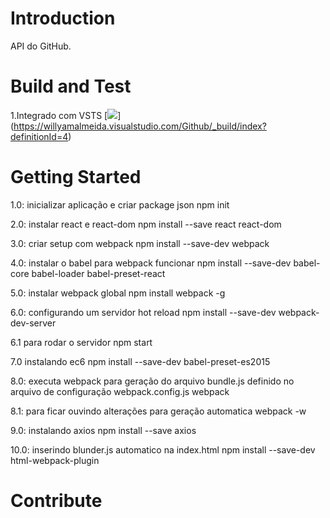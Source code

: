 # Introduction 
API do GitHub.

# Build and Test
1.Integrado com VSTS
[<img src="https://willyamalmeida.visualstudio.com/_apis/public/build/definitions/b338f7d5-bec3-4069-a268-6a4e428a914e/4/badge" />]
(https://willyamalmeida.visualstudio.com/Github/_build/index?definitionId=4)


# Getting Started
1.0: inicializar aplicação e criar package json
npm init

2.0: instalar react e react-dom
npm install --save react react-dom

3.0: criar setup com webpack
npm install --save-dev webpack

4.0: instalar o babel para webpack funcionar
npm install --save-dev babel-core babel-loader babel-preset-react

5.0: instalar webpack global
npm install webpack -g

6.0: configurando um servidor hot reload
npm install --save-dev webpack-dev-server

6.1 para rodar o servidor
npm start

7.0 instalando ec6
npm install --save-dev babel-preset-es2015

8.0: executa webpack para geração do arquivo bundle.js definido no arquivo de configuração webpack.config.js
webpack

8.1: para ficar ouvindo alterações para geração automatica
webpack -w

9.0: instalando axios
npm install --save axios

10.0: inserindo blunder.js automatico na index.html
npm install --save-dev html-webpack-plugin

# Contribute